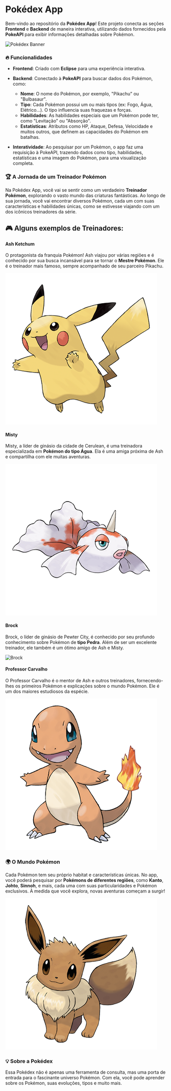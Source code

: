 # Pokédex App

Bem-vindo ao repositório da **Pokédex App**! Este projeto conecta as seções **Frontend** e **Backend** de maneira interativa, utilizando dados fornecidos pela **PokeAPI** para exibir informações detalhadas sobre Pokémon.

![Pokédex Banner](https://raw.githubusercontent.com/PokeAPI/sprites/items/poke-ball.png)

### 🔥 Funcionalidades
- **Frontend**: Criado com **Eclipse** para uma experiência interativa.
- **Backend**: Conectado à **PokeAPI** para buscar dados dos Pokémon, como:
  - **Nome**: O nome do Pokémon, por exemplo, "Pikachu" ou "Bulbasaur".
  - **Tipo**: Cada Pokémon possui um ou mais tipos (ex: Fogo, Água, Elétrico...). O tipo influencia suas fraquezas e forças.
  - **Habilidades**: As habilidades especiais que um Pokémon pode ter, como "Levitação" ou "Absorção".
  - **Estatísticas**: Atributos como HP, Ataque, Defesa, Velocidade e muitos outros, que definem as capacidades do Pokémon em batalhas.

- **Interatividade**: Ao pesquisar por um Pokémon, o app faz uma requisição à PokeAPI, trazendo dados como tipo, habilidades, estatísticas e uma imagem do Pokémon, para uma visualização completa.

### 🏆 **A Jornada de um Treinador Pokémon**
Na Pokédex App, você vai se sentir como um verdadeiro **Treinador Pokémon**, explorando o vasto mundo das criaturas fantásticas. Ao longo de sua jornada, você vai encontrar diversos Pokémon, cada um com suas características e habilidades únicas, como se estivesse viajando com um dos icônicos treinadores da série.


## 🎮 Alguns exemplos de Treinadores: 

#### **Ash Ketchum**
O protagonista da franquia Pokémon! Ash viajou por várias regiões e é conhecido por sua busca incansável para se tornar o **Mestre Pokémon**. Ele é o treinador mais famoso, sempre acompanhado de seu parceiro Pikachu.

![Ash Ketchum](https://raw.githubusercontent.com/PokeAPI/sprites/master/sprites/pokemon/other/official-artwork/25.png)

#### **Misty**
Misty, a líder de ginásio da cidade de Cerulean, é uma treinadora especializada em **Pokémon do tipo Água**. Ela é uma amiga próxima de Ash e compartilha com ele muitas aventuras.

![Misty](https://raw.githubusercontent.com/PokeAPI/sprites/master/sprites/pokemon/other/official-artwork/118.png)

#### **Brock**
Brock, o líder de ginásio de Pewter City, é conhecido por seu profundo conhecimento sobre Pokémon de **tipo Pedra**. Além de ser um excelente treinador, ele também é um ótimo amigo de Ash e Misty.

![Brock](https://raw.githubusercontent.com/PokeAPI/sprites/master/sprites/pokemon/other/official-artwork/95.png)

#### **Professor Carvalho**
O Professor Carvalho é o mentor de Ash e outros treinadores, fornecendo-lhes os primeiros Pokémon e explicações sobre o mundo Pokémon. Ele é um dos maiores estudiosos da espécie.

![Professor Carvalho](https://raw.githubusercontent.com/PokeAPI/sprites/master/sprites/pokemon/other/official-artwork/4.png)

### 🌍 O Mundo Pokémon
Cada Pokémon tem seu próprio habitat e características únicas. No app, você poderá pesquisar por **Pokémons de diferentes regiões**, como **Kanto**, **Johto**, **Sinnoh**, e mais, cada uma com suas particularidades e Pokémon exclusivos. À medida que você explora, novas aventuras começam a surgir!

![Mundo Pokémon](https://raw.githubusercontent.com/PokeAPI/sprites/master/sprites/pokemon/other/official-artwork/133.png)

### 💡 Sobre a Pokédex
Essa Pokédex não é apenas uma ferramenta de consulta, mas uma porta de entrada para o fascinante universo Pokémon. Com ela, você pode aprender sobre os Pokémon, suas evoluções, tipos e muito mais.


